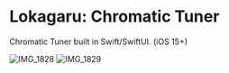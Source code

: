 # Lokagaru: Chromatic Tuner
Chromatic Tuner built in Swift/SwiftUI. (iOS 15+)

![IMG_1828](https://user-images.githubusercontent.com/85328038/161861756-78172b15-7eb5-4b47-921b-2980f39d9648.PNG)
![IMG_1829](https://user-images.githubusercontent.com/85328038/161861762-a3b0597c-59e2-47e9-815c-e305160866a0.PNG)
